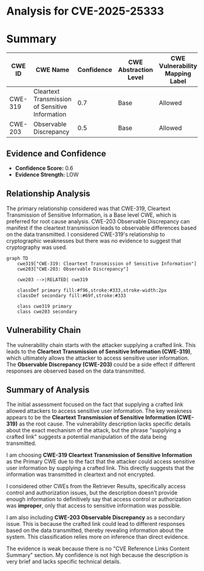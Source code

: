 # Analysis for CVE-2025-25333

# Summary
| CWE ID | CWE Name | Confidence | CWE Abstraction Level | CWE Vulnerability Mapping Label | CWE-Vulnerability Mapping Notes |
|---|---|---|---|---|---|
| CWE-319 | Cleartext Transmission of Sensitive Information | 0.7 | Base | Allowed | Primary CWE |
| CWE-203 | Observable Discrepancy | 0.5 | Base | Allowed | Secondary Candidate |

## Evidence and Confidence

*   **Confidence Score:** 0.6
*   **Evidence Strength:** LOW

## Relationship Analysis
The primary relationship considered was that CWE-319, Cleartext Transmission of Sensitive Information, is a Base level CWE, which is preferred for root cause analysis. CWE-203 Observable Discrepancy can manifest if the cleartext transmission leads to observable differences based on the data transmitted. I considered CWE-319's relationship to cryptographic weaknesses but there was no evidence to suggest that cryptography was used.

```mermaid
graph TD
    cwe319["CWE-319: Cleartext Transmission of Sensitive Information"]
    cwe203["CWE-203: Observable Discrepancy"]

    cwe203 -->|RELATED| cwe319
    
    classDef primary fill:#f96,stroke:#333,stroke-width:2px
    classDef secondary fill:#69f,stroke:#333
    
    class cwe319 primary
    class cwe203 secondary
```

## Vulnerability Chain
The vulnerability chain starts with the attacker supplying a crafted link. This leads to the **Cleartext Transmission of Sensitive Information (CWE-319)**, which ultimately allows the attacker to access sensitive user information. The **Observable Discrepancy (CWE-203)** could be a side effect if different responses are observed based on the data transmitted.

## Summary of Analysis
The initial assessment focused on the fact that supplying a crafted link allowed attackers to access sensitive user information. The key weakness appears to be the **Cleartext Transmission of Sensitive Information (CWE-319)** as the root cause. The vulnerability description lacks specific details about the exact mechanism of the attack, but the phrase "supplying a crafted link" suggests a potential manipulation of the data being transmitted.

I am choosing **CWE-319 Cleartext Transmission of Sensitive Information** as the Primary CWE due to the fact that the attacker could access sensitive user information by supplying a crafted link. This directly suggests that the information was transmitted in cleartext and not encrypted.

I considered other CWEs from the Retriever Results, specifically access control and authorization issues, but the description doesn't provide enough information to definitively say that access control or authorization was **improper**, only that access to sensitive information was possible.

I am also including **CWE-203 Observable Discrepancy** as a secondary issue. This is because the crafted link could lead to different responses based on the data transmitted, thereby revealing information about the system. This classification relies more on inference than direct evidence.

The evidence is weak because there is no "CVE Reference Links Content Summary" section. My confidence is not high because the description is very brief and lacks specific technical details.